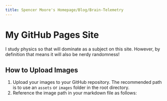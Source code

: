 ```yaml
---
title: Spencer Moore's Homepage/Blog/Brain-Telemetry
---
```



# My GitHub Pages Site

I study physics so that will dominate as a subject on this site. However, by definition that means it will also be nerdy randomness!

## How to Upload Images

1. Upload your images to your GitHub repository. The recommended path is to use an `assets` or `images` folder in the root directory.
2. Reference the image path in your markdown file as follows:


